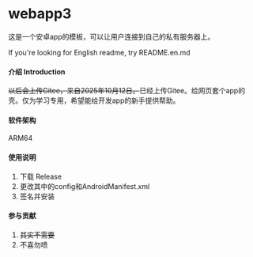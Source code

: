 # webapp3
这是一个安卓app的模板，可以让用户连接到自己的私有服务器上。

If you're looking for English readme, try README.en.md
#### 介绍 Introduction
~~以后会上传Gitee，来自2025年10月12日。~~已经上传Gitee。给网页套个app的壳。仅为学习专用，希望能给开发app的新手提供帮助。

#### 软件架构
ARM64

#### 使用说明
1.  下载 Release
2.  更改其中的config和AndroidManifest.xml
3.  签名并安装

#### 参与贡献
1.  ~~其实不需要~~
2.  不喜勿喷
